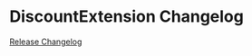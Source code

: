 # DiscountExtension Changelog

[Release Changelog](https://github.com/spryker/discount-extension/releases)
